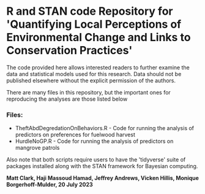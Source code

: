# R and STAN code Repository for 'Quantifying Local Perceptions of Environmental Change and Links to Conservation Practices'

The code provided here allows interested readers to further examine the data and statistical models used for this research. Data should not be published elsewhere without the explicit permission of the authors.


There are many files in this repository, but the important ones for reproducing the analyses are those listed below
### Files:

* TheftAbdDegredationOnBehaviors.R - Code for running the analysis of predictors on preferences for fuelwood harvest
* HurdleNoGP.R - Code for running the analysis of predictors on mangrove patrols

Also note that both scripts require users to have the 'tidyverse' suite of packages installed along with the STAN framework for Bayesian computing. 

**Matt Clark, Haji Massoud Hamad, Jeffrey Andrews, Vicken Hillis, Monique Borgerhoff-Mulder, 20 July 2023**
